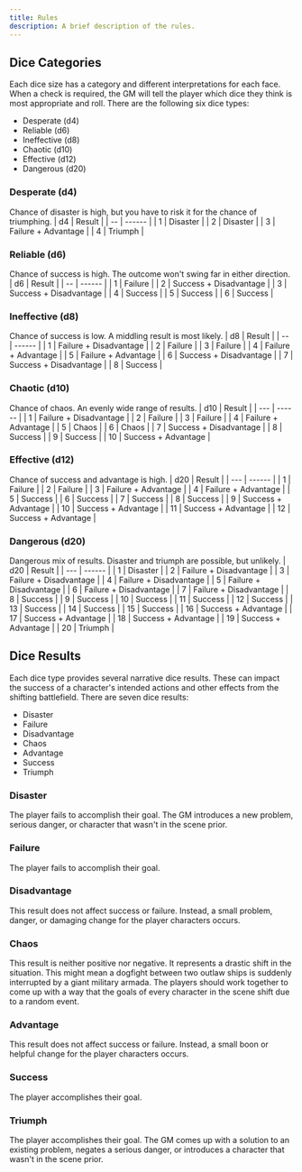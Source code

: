 ```yaml
---
title: Rules
description: A brief description of the rules.
---
```


## Dice Categories
Each dice size has a category and different interpretations for each face. When a check is required, the GM will tell the player which dice they think is most appropriate and roll. There are the following six dice types:
- Desperate (d4)
- Reliable (d6)
- Ineffective (d8)
- Chaotic (d10)
- Effective (d12)
- Dangerous (d20)

### Desperate (d4)
Chance of disaster is high, but you have to risk it for the chance of triumphing.
| d4 | Result |
| -- | ------ |
| 1 | Disaster |
| 2 | Disaster |
| 3 | Failure + Advantage |
| 4 | Triumph |

### Reliable (d6)
Chance of success is high. The outcome won't swing far in either direction.
| d6 | Result |
| -- | ------ |
| 1 | Failure |
| 2 | Success + Disadvantage |
| 3 | Success + Disadvantage |
| 4 | Success |
| 5 | Success |
| 6 | Success |

### Ineffective (d8)
Chance of success is low. A middling result is most likely.
| d8 | Result |
| -- | ------ |
| 1 | Failure + Disadvantage |
| 2 | Failure |
| 3 | Failure |
| 4 | Failure + Advantage |
| 5 | Failure + Advantage |
| 6 | Success + Disadvantage |
| 7 | Success + Disadvantage |
| 8 | Success |

### Chaotic (d10)
Chance of chaos. An evenly wide range of results.
| d10 | Result |
| --- | ------ |
| 1 | Failure + Disadvantage |
| 2 | Failure |
| 3 | Failure |
| 4 | Failure + Advantage |
| 5 | Chaos |
| 6 | Chaos |
| 7 | Success + Disadvantage |
| 8 | Success |
| 9 | Success |
| 10 | Success + Advantage |

### Effective (d12)
Chance of success and advantage is high.
| d20 | Result |
| --- | ------ |
| 1 | Failure |
| 2 | Failure |
| 3 | Failure + Advantage |
| 4 | Failure + Advantage |
| 5 | Success |
| 6 | Success |
| 7 | Success |
| 8 | Success |
| 9 | Success + Advantage |
| 10 | Success + Advantage |
| 11 | Success + Advantage |
| 12 | Success + Advantage |

### Dangerous (d20)
Dangerous mix of results. Disaster and triumph are possible, but unlikely.
| d20 | Result |
| --- | ------ |
| 1 | Disaster |
| 2 | Failure + Disadvantage |
| 3 | Failure + Disadvantage |
| 4 | Failure + Disadvantage |
| 5 | Failure + Disadvantage |
| 6 | Failure + Disadvantage |
| 7 | Failure + Disadvantage |
| 8 | Success |
| 9 | Success |
| 10 | Success |
| 11 | Success |
| 12 | Success |
| 13 | Success |
| 14 | Success |
| 15 | Success |
| 16 | Success + Advantage |
| 17 | Success + Advantage |
| 18 | Success + Advantage |
| 19 | Success + Advantage |
| 20 | Triumph |

## Dice Results
Each dice type provides several narrative dice results. These can impact the success of a character's intended actions and other effects from the shifting battlefield. There are seven dice results:
- Disaster
- Failure
- Disadvantage
- Chaos
- Advantage
- Success
- Triumph

### Disaster
The player fails to accomplish their goal. The GM introduces a new problem, serious danger, or character that wasn't in the scene prior.

### Failure
The player fails to accomplish their goal.

### Disadvantage
This result does not affect success or failure. Instead, a small problem, danger, or damaging change for the player characters occurs.

### Chaos
This result is neither positive nor negative. It represents a drastic shift in the situation. This might mean a dogfight between two outlaw ships is suddenly interrupted by a giant military armada. The players should work together to come up with a way that the goals of every character in the scene shift due to a random event.

### Advantage
This result does not affect success or failure. Instead, a small boon or helpful change for the player characters occurs.

### Success
The player accomplishes their goal.

### Triumph
The player accomplishes their goal. The GM comes up with a solution to an existing problem, negates a serious danger, or introduces a character that wasn't in the scene prior.